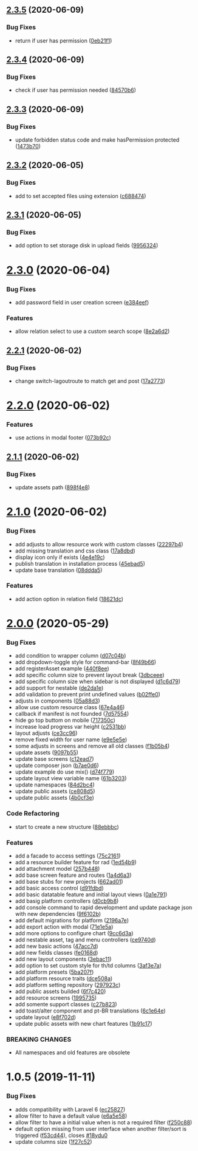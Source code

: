 ## [2.3.5](https://github.com/webbingbrasil/ygg-cmf/compare/v2.3.4...v2.3.5) (2020-06-09)


### Bug Fixes

* return if user has permission ([0eb21f1](https://github.com/webbingbrasil/ygg-cmf/commit/0eb21f1f5db0627bfbd37dba3ffe1abec8311e15))

## [2.3.4](https://github.com/webbingbrasil/ygg-cmf/compare/v2.3.3...v2.3.4) (2020-06-09)


### Bug Fixes

* check if user has permission needed ([84570b6](https://github.com/webbingbrasil/ygg-cmf/commit/84570b6436f2c615ab1012eb8c3601887589e3fa))

## [2.3.3](https://github.com/webbingbrasil/ygg-cmf/compare/v2.3.2...v2.3.3) (2020-06-09)


### Bug Fixes

* update forbidden status code and make hasPermission protected ([1473b70](https://github.com/webbingbrasil/ygg-cmf/commit/1473b705c87bb45fa02ed32ea41d9905247ce5d4))

## [2.3.2](https://github.com/webbingbrasil/ygg-cmf/compare/v2.3.1...v2.3.2) (2020-06-05)


### Bug Fixes

* add to set accepted files using extension ([c688474](https://github.com/webbingbrasil/ygg-cmf/commit/c688474a57648d135001a986f608361890639104))

## [2.3.1](https://github.com/webbingbrasil/ygg-cmf/compare/v2.3.0...v2.3.1) (2020-06-05)


### Bug Fixes

* add option to set storage disk in upload fields ([9956324](https://github.com/webbingbrasil/ygg-cmf/commit/995632447da993ce959d8c35303f22cda1093163))

# [2.3.0](https://github.com/webbingbrasil/ygg-cmf/compare/v2.2.1...v2.3.0) (2020-06-04)


### Bug Fixes

* add password field in user creation screen ([e384eef](https://github.com/webbingbrasil/ygg-cmf/commit/e384eef201afb4e3087afb158d54ea2b50cfdf1a))


### Features

* allow relation select to use a custom search scope ([8e2a6d2](https://github.com/webbingbrasil/ygg-cmf/commit/8e2a6d2726ba70dac67949fc4c3d10475b9c064b))

## [2.2.1](https://github.com/webbingbrasil/ygg-cmf/compare/v2.2.0...v2.2.1) (2020-06-02)


### Bug Fixes

* change switch-lagoutroute to match get and post ([17a2773](https://github.com/webbingbrasil/ygg-cmf/commit/17a2773289e48da4129b3c92e32fa10250644e56))

# [2.2.0](https://github.com/webbingbrasil/ygg-cmf/compare/v2.1.1...v2.2.0) (2020-06-02)


### Features

* use actions in modal footer ([073b92c](https://github.com/webbingbrasil/ygg-cmf/commit/073b92c81497c5d4b8a2825b5193664e76d3371c))

## [2.1.1](https://github.com/webbingbrasil/ygg-cmf/compare/v2.1.0...v2.1.1) (2020-06-02)


### Bug Fixes

* update assets path ([898f4e8](https://github.com/webbingbrasil/ygg-cmf/commit/898f4e8c2ec401d1280695b9c28665779e743753))

# [2.1.0](https://github.com/webbingbrasil/ygg-cmf/compare/v2.0.0...v2.1.0) (2020-06-02)


### Bug Fixes

* add adjusts to allow resource work with custom classes ([22297b4](https://github.com/webbingbrasil/ygg-cmf/commit/22297b4068bbe74cfba3cf9029049b4fd3c03b3e))
* add missing translation and css class ([17a8dbd](https://github.com/webbingbrasil/ygg-cmf/commit/17a8dbd08836e75dbb1a97ccf8bd21ad9ec830d6))
* display icon only if exists ([4e4e19c](https://github.com/webbingbrasil/ygg-cmf/commit/4e4e19c20def8b749efad128adbdd11d4a2bd88e))
* publish translation in installation process ([45ebad5](https://github.com/webbingbrasil/ygg-cmf/commit/45ebad5c3dff7e5f42e2a7e5d81e5c023118a58f))
* update base translation ([08ddda5](https://github.com/webbingbrasil/ygg-cmf/commit/08ddda53d051f3eab7c58410ad4a203861de874e))


### Features

* add action option in relation field ([18621dc](https://github.com/webbingbrasil/ygg-cmf/commit/18621dcded579bcaf9e2d61f4e725ec85bd3d783))

# [2.0.0](https://github.com/webbingbrasil/ygg-cmf/compare/v1.0.6...v2.0.0) (2020-05-29)


### Bug Fixes

* add condition to wrapper column ([d07c04b](https://github.com/webbingbrasil/ygg-cmf/commit/d07c04bdb0bfbca559e661200224ef24d858f164))
* add dropdown-toggle style for command-bar ([8f49b66](https://github.com/webbingbrasil/ygg-cmf/commit/8f49b662ffc5d33dbf2814f00465838a2e53ac17))
* add registerAsset example ([440f8ee](https://github.com/webbingbrasil/ygg-cmf/commit/440f8eead708f35a7c15c6dab87bedc55e5dde14))
* add specific column size to prevent layout break ([3dbceee](https://github.com/webbingbrasil/ygg-cmf/commit/3dbceee22f1c4b3899bd3fefa6496f6259b1a677))
* add specific column size when sidebar is not displayed ([d1c6d79](https://github.com/webbingbrasil/ygg-cmf/commit/d1c6d79b88ad37aab6c4709337e15f5da529fd7d))
* add support for nestable ([de2da1e](https://github.com/webbingbrasil/ygg-cmf/commit/de2da1eff3d78b76cc75dc5351a9a80da34a8b7d))
* add validation to prevent print undefined values ([b02ffe0](https://github.com/webbingbrasil/ygg-cmf/commit/b02ffe0778b1af7119d5549b89fcb9e95fb6412d))
* adjusts in components ([05a88d3](https://github.com/webbingbrasil/ygg-cmf/commit/05a88d344c7487c58ff0b0cfdc85f4cef0c976b5))
* allow use custom resource class ([67e4a46](https://github.com/webbingbrasil/ygg-cmf/commit/67e4a4602f82a5d5453e85c01ce2a0da28725c56))
* callback if manifest is not founded ([7d57554](https://github.com/webbingbrasil/ygg-cmf/commit/7d5755485afc1285dd5b5d3033506eeca3bf9799))
* hide go top buttom on mobile ([717350c](https://github.com/webbingbrasil/ygg-cmf/commit/717350c05a9f60c9c300c0066fd080f8536fee33))
* increase load progress var height ([c2531bb](https://github.com/webbingbrasil/ygg-cmf/commit/c2531bbcee82803d7dd64ab0de19ee521ca0dc72))
* layout adjusts ([ce3cc96](https://github.com/webbingbrasil/ygg-cmf/commit/ce3cc9668d50502c5779d747f058ad764c16f541))
* remove fixed width for user name ([e9e5e5e](https://github.com/webbingbrasil/ygg-cmf/commit/e9e5e5ef4fefced829cefb50b0d9ce4d8221bbd7))
* some adjusts in screens and remove all old classes ([f1b05b4](https://github.com/webbingbrasil/ygg-cmf/commit/f1b05b444258668347256cb79c47bc32da4d63dd))
* update assets ([9097b55](https://github.com/webbingbrasil/ygg-cmf/commit/9097b5572f3cfb978a2868699977b5c8deebb7b7))
* update base screens ([c12ead7](https://github.com/webbingbrasil/ygg-cmf/commit/c12ead7dd11a2e2bb3db12b071a477516f92eb7b))
* update composer json ([b7ae0d6](https://github.com/webbingbrasil/ygg-cmf/commit/b7ae0d6eda9489ce508f7f6c04eac4242846695a))
* update example do use mix() ([d74f779](https://github.com/webbingbrasil/ygg-cmf/commit/d74f779c0a91c243d4c8c3277560adb108c5e7d0))
* update layout view variable name ([61b3203](https://github.com/webbingbrasil/ygg-cmf/commit/61b32036c231534f2b91382c3a052b51e2e247f6))
* update namespaces ([84d2bc4](https://github.com/webbingbrasil/ygg-cmf/commit/84d2bc4c4c30b7b1ad121aa96854f1dc6221b06c))
* update public assets ([ce808d5](https://github.com/webbingbrasil/ygg-cmf/commit/ce808d5e0ccc25fd95954b8c06c5f678838b87ad))
* update public assets ([4b0cf3e](https://github.com/webbingbrasil/ygg-cmf/commit/4b0cf3eb08c2af4e852c9ea3498e1cc4058038bf))


### Code Refactoring

* start to create a new structure ([88ebbbc](https://github.com/webbingbrasil/ygg-cmf/commit/88ebbbc678417179525bc795b50a9ee3d3484137))


### Features

* add a facade to access settings ([75c2161](https://github.com/webbingbrasil/ygg-cmf/commit/75c2161675692dea359262cbdefc3ac363732451))
* add a resource builder feature for rad ([1ed54b9](https://github.com/webbingbrasil/ygg-cmf/commit/1ed54b921d257c3e76d0834928c1c607b49b020d))
* add attachment model ([257b448](https://github.com/webbingbrasil/ygg-cmf/commit/257b4483d2b6a807178ec41e94086a8a041ae633))
* add base screen feature and routes ([1a4d6a3](https://github.com/webbingbrasil/ygg-cmf/commit/1a4d6a385f26054ab5beeb5e1d1e4d4baf4c4d89))
* add base stubs for new projects ([662ad01](https://github.com/webbingbrasil/ygg-cmf/commit/662ad0184cbc6bcaeff1aaa3e3fbf533ee235d4d))
* add basic access control ([d91fdbd](https://github.com/webbingbrasil/ygg-cmf/commit/d91fdbd746bfb36a0b1536f873974e4f67915649))
* add basic datatable feature and initial layout views ([0a1e791](https://github.com/webbingbrasil/ygg-cmf/commit/0a1e791d6fb9b312c0f2f31f124ccaf63d6284e3))
* add basig platform controllers ([d0cb9b8](https://github.com/webbingbrasil/ygg-cmf/commit/d0cb9b87d6f27e4430ccc642dcc01286e770510a))
* add console command to rapid development and update package json with new dependencies ([9f6102b](https://github.com/webbingbrasil/ygg-cmf/commit/9f6102bd02fb1274abdc4f4d1b07cb0633826e5a))
* add default migrations for platform ([2196a7e](https://github.com/webbingbrasil/ygg-cmf/commit/2196a7ed14e16c1419e73c812b38dc7b8359b57d))
* add export action with modal ([71e1e5a](https://github.com/webbingbrasil/ygg-cmf/commit/71e1e5a2dfeb83cb2f43c4f4dae1a280df62acbf))
* add more options to configure chart ([9cc6d3a](https://github.com/webbingbrasil/ygg-cmf/commit/9cc6d3ab8f49856a457188f0321917a5bf6ce05f))
* add nestable asset, tag and menu controllers ([ce9740d](https://github.com/webbingbrasil/ygg-cmf/commit/ce9740d58464cc526eeb6d0f3dd48e8da8d7aaa4))
* add new basic actions ([47acc7d](https://github.com/webbingbrasil/ygg-cmf/commit/47acc7d12e6ac671c1979916465f72955de82a3d))
* add new fields classes ([fe0168d](https://github.com/webbingbrasil/ygg-cmf/commit/fe0168da579cce4e70ee0566fb9fb38636134f01))
* add new layout components ([3ebac11](https://github.com/webbingbrasil/ygg-cmf/commit/3ebac11f7a6dc79abc5b87bfff56ab05c0ab53e9))
* add option to set custom style for th/td columns ([3af3e7a](https://github.com/webbingbrasil/ygg-cmf/commit/3af3e7aa4cc2ae6dde81550492a2558ef6e0140c))
* add platform presets ([5ba207f](https://github.com/webbingbrasil/ygg-cmf/commit/5ba207f0c2e2215bce20a38089addb92be34ac72))
* add platform resource traits ([dce508a](https://github.com/webbingbrasil/ygg-cmf/commit/dce508a7ad0ce597ebc649fec7ce9285ea89aaee))
* add platform setting repository ([297923c](https://github.com/webbingbrasil/ygg-cmf/commit/297923ceeccd8ec11373d22b55aa8fc008bffe40))
* add public assets builded ([6f7c420](https://github.com/webbingbrasil/ygg-cmf/commit/6f7c42044922fae1bc9e92237ab677a27a171bdc))
* add resource screens ([1995735](https://github.com/webbingbrasil/ygg-cmf/commit/1995735e479025d1fa41169522acac5ae79514b1))
* add somente support classes ([c27b823](https://github.com/webbingbrasil/ygg-cmf/commit/c27b823ec2c1391e02ba982daa4b5c05768bbe6d))
* add toast/alter component and pt-BR translations ([6c1e64e](https://github.com/webbingbrasil/ygg-cmf/commit/6c1e64ebf3f5c6be53b0064b5eb64156ee98e405))
* update layout ([e8f702d](https://github.com/webbingbrasil/ygg-cmf/commit/e8f702d23ebd16d0dea7203d120b3b7dad738e82))
* update public assets with new chart features ([1b91c17](https://github.com/webbingbrasil/ygg-cmf/commit/1b91c175837fe6d2e4e38911df3c65bc583ea3aa))


### BREAKING CHANGES

* All namespaces and old features are obsolete

# 1.0.5 (2019-11-11)


### Bug Fixes

* adds compatibility with Laravel 6 ([ec25827](https://github.com/webbingbrasil/ygg-cmf/commit/ec25827cae55b41adb90ebb505bc835411bceb91))
* allow filter to have a default value ([e6a5e58](https://github.com/webbingbrasil/ygg-cmf/commit/e6a5e5884c40906e7bb8c3f0ed4b4a68e420b91d))
* allow filter to have a initial value when is not a required filter ([f250c88](https://github.com/webbingbrasil/ygg-cmf/commit/f250c888adeb706b290016c49d703da07d24f606))
* default option missing from user interface when another filter/sort is triggered ([f53cd44](https://github.com/webbingbrasil/ygg-cmf/commit/f53cd44849972adad4b17601ac1ff2fb7a2f95bd)), closes [#18ydu0](https://github.com/webbingbrasil/ygg-cmf/issues/18ydu0)
* update columns size ([1f27c52](https://github.com/webbingbrasil/ygg-cmf/commit/1f27c52ab3264a26b96927f04f2de639160c1859))
